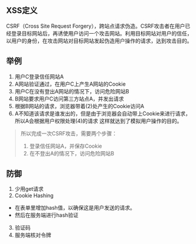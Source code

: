 ## XSS定义
CSRF（Cross Site Request Forgery），跨站点请求伪造。CSRF攻击者在用户已经登录目标网站后，再诱使用户访问一个攻击网站。利用目标网站对用户的信任，以用户的身份，在攻击网站对目标网站发起伪造用户操作的请求，达到攻击目的。

## 举例
1. 用户C登录信任网站A
2. A网站验证通过，在用户C上产生A网站的Cookie
3. 用户C在没有登出A网站的情况下，访问危险网站B
4. B网站要求用户C访问第三方站点A，并发出请求
5. 根据B网站的请求，浏览器带着(2)处产生的Cookie访问A
6. A不知道该请求是谁发出的，但是由于浏览器会自动带上Cookie来进行请求，所以A会根据用户权限处理(4)的请求
   这样就达到了模拟用户操作的目的。

> 所以完成一次CSRF攻击，需要两个步骤：
> 1. 登录信任网站A，并保存Cookie
> 2. 在不登出A的情况下，访问危险网站B

## 防御
1. 少用get请求
2. Cookie Hashing
  - 在表单里增加hash值，以确保这是用户发送的请求。
  - 然后在服务端进行hash验证
3. 验证码
4. 服务端核对令牌